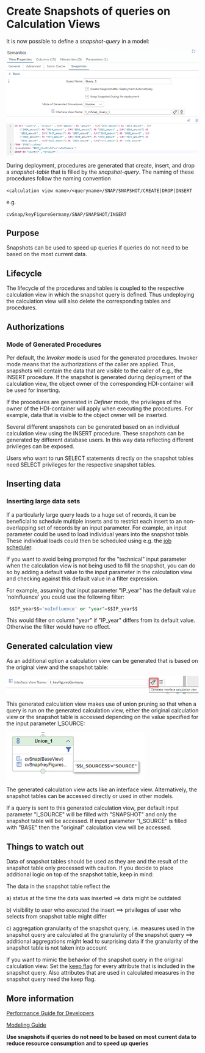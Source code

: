 # Create Snapshots of queries on Calculation Views

It is now possible to define a *snapshot-query* in a model:

![defining snapshot query](./screenshots/defineSnapshotQuery.png)

During deployment, procedures are generated that create, insert, and drop a *snapshot-table* that is filled by the *snapshot-query*. The naming of these procedures follow the naming convention 

`<calculation view name>/<queryname>/SNAP/SNAPSHOT/CREATE|DROP|INSERT`

e.g.

`cvSnap/keyFigureGermany/SNAP/SNAPSHOT/INSERT`

## Purpose
Snapshots can be used to speed up queries if queries do not need to be based on the most current data. 

## Lifecycle
The lifecycle of the procedures and tables is coupled to the respective calculation view in which the snapshot query is defined. Thus undeploying the calculation view will also delete the corresponding tables and procedures. 



## Authorizations

### Mode of Generated Procedures
Per default, the *Invoker* mode is used for the generated procedures. Invoker mode means that the authorizations of the caller are applied. Thus, snapshots will contain the data that are visible to the caller of e.g., the INSERT procedure. If the snapshot is generated during deployment of the calculation view, the object owner of the corresponding HDI-container will be used for inserting. 

If the procedures are generated in *Definer* mode, the privileges of the owner of the HDI-container will apply when executing the procedures. For example, data that is visible to the object owner will be inserted.

Several different snapshots can be generated based on an individual calculation view using the INSERT procedure. These snapshots can be generated by different database users. In this way data reflecting different privileges can be exposed.

Users who want to run SELECT statements directly on the snapshot tables need SELECT privileges for the respective snapshot tables.

## Inserting data

### Inserting large data sets
If a particularly large query leads to a huge set of records, it can be beneficial to schedule multiple inserts and to restrict each insert to an non-overlapping set of records by an input parameter. For example, an input parameter could be used to load individual years into the snapshot table. These individual loads could then be scheduled using e.g. the [job scheduler](https://help.sap.com/docs/SAP_HANA_PLATFORM/3823b0f33420468ba5f1cf7f59bd6bd9/f92e31d2a23f4470829ab300dcce850e.html).

If you want to avoid being prompted for the "technical" input parameter when the calculation view is not being used to fill the snapshot, you can do so by adding a default value to the input parameter in the calculation view and  checking against this default value in a filter expression.

For example, assuming that input parameter "IP_year" has the default value 'noInfluence' you could use the following filter:

```SQL
 $$IP_year$$='noInfluence' or "year"=$$IP_year$$
```

This would filter on column "year" if "IP_year" differs from its default value. Otherwise the filter would have no effect.

## Generated calculation view
As an additional option a calculation view can be generated that is based on the original view and the snapshot table:

![generate interface view](./screenshots/generateInterfaceView.png)

This generated calculation view makes use of union pruning so that when a query is run on the generated calculation view, either the original calculation view or the snapshot table is accessed depending on the value specified for the input parameter I_SOURCE:

![interface view using constant union pruning](./screenshots/interfaceView.png)

The generated calculation view acts like an interface view. Alternatively, the snapshot tables can be accessed directly or used in other models.

If a query is sent to this generated calculation view, per default input parameter "I_SOURCE" will be filled with "SNAPSHOT" and only the snapshot table will be accessed. If input parameter "I_SOURCE" is filled with "BASE" then the "original" calculation view will be accessed.


## Things to watch out

Data of snapshot tables should be used as they are and the result of the snapshot table only processed with caution. If you decide to place additional logic on top of the snapshot table, keep in mind:

The data in the snapshot table reflect the

a) status at the time the data was inserted ==> data might be outdated

b) visibility to user who executed the insert ==> privileges of user who selects from snapshot table might differ

c) aggregation granularity of the snapshot query, i.e. measures used in the snapshot query are calculated at the granularity of the snapshot query ==> additional aggregations might lead to surprising data if the granularity of the snapshot table is not taken into account

If you want to mimic the behavior of the snapshot query in the original calculation view: Set the [keep flag](https://blogs.sap.com/2017/08/30/usage-of-keep-flag/) for every attribute that is included in the snapshot query. Also attributes that are used in calculated measures in the snapshot query need the keep flag.

## More information
[Performance Guide for Developers](https://help.sap.com/docs/SAP_HANA_PLATFORM/9de0171a6027400bb3b9bee385222eff/d654d1a0105b4c5199c5aaf046d6b287.html)

[Modeling Guide](https://help.sap.com/docs/SAP_HANA_PLATFORM/e8e6c8142e60469bb401de5fdb6f7c00/96421d2dc8fd4b2d95d1966f6ffa147c.html)

**Use snapshots if queries do not need to be based on most current data to reduce resource consumption and to speed up queries**